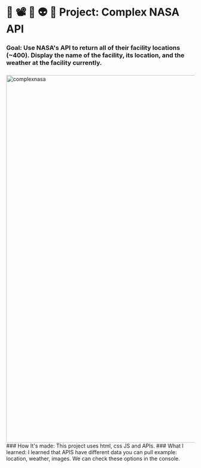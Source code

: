# 🚀 📽️ 🌌 👽 👾 Project: Complex NASA API

### Goal: Use NASA's API to return all of their facility locations (~400). Display the name of the facility, its location, and the weather at the facility currently. 

### 
<img width="980" alt="complexnasa" src="https://user-images.githubusercontent.com/78456343/135721505-77ebbcad-69dc-480c-a0fe-9555b8818f14.png">
### How It's made:
This project uses html, css JS and APIs. 
### What I learned:
I learned that APIS have different data you can pull example: location, weather, images. We can check these options in the console.
